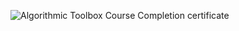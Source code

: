 ![Algorithmic Toolbox Course Completion certificate](https://www.coursera.org/account/accomplishments/certificate/DQXB4WBT5VDR)
